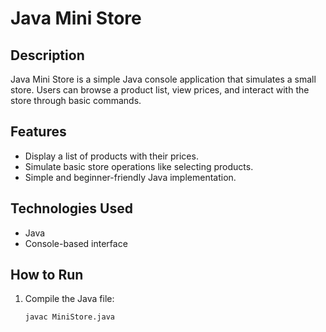 # Java Mini Store

## Description
Java Mini Store is a simple Java console application that simulates a small store. Users can browse a product list, view prices, and interact with the store through basic commands.

## Features
- Display a list of products with their prices.
- Simulate basic store operations like selecting products.
- Simple and beginner-friendly Java implementation.

## Technologies Used
- Java
- Console-based interface

## How to Run
1. Compile the Java file:
   ```sh
   javac MiniStore.java
